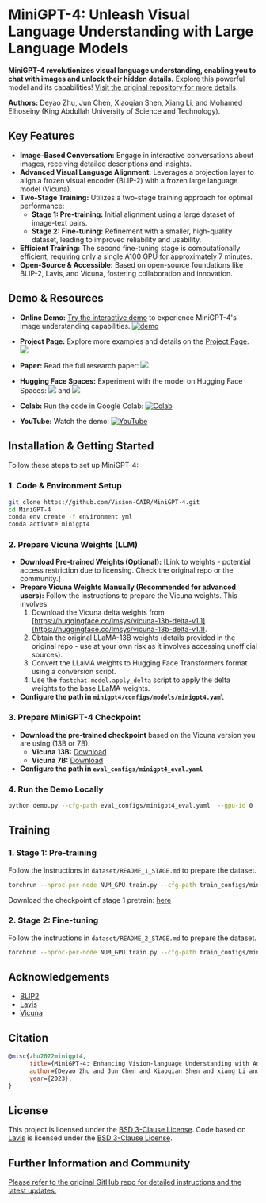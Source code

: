 # MiniGPT-4: Unleash Visual Language Understanding with Large Language Models

**MiniGPT-4 revolutionizes visual language understanding, enabling you to chat with images and unlock their hidden details.**  Explore this powerful model and its capabilities!  [Visit the original repository for more details](https://github.com/RiseInRose/MiniGPT-4-ZH).

**Authors:** Deyao Zhu, Jun Chen, Xiaoqian Shen, Xiang Li, and Mohamed Elhoseiny (King Abdullah University of Science and Technology).

## Key Features

*   **Image-Based Conversation:**  Engage in interactive conversations about images, receiving detailed descriptions and insights.
*   **Advanced Visual Language Alignment:**  Leverages a projection layer to align a frozen visual encoder (BLIP-2) with a frozen large language model (Vicuna).
*   **Two-Stage Training:** Utilizes a two-stage training approach for optimal performance:
    *   **Stage 1: Pre-training:** Initial alignment using a large dataset of image-text pairs.
    *   **Stage 2: Fine-tuning:**  Refinement with a smaller, high-quality dataset, leading to improved reliability and usability.
*   **Efficient Training:** The second fine-tuning stage is computationally efficient, requiring only a single A100 GPU for approximately 7 minutes.
*   **Open-Source & Accessible:** Based on open-source foundations like BLIP-2, Lavis, and Vicuna, fostering collaboration and innovation.

## Demo & Resources

*   **Online Demo:**  [Try the interactive demo](https://minigpt-4.github.io) to experience MiniGPT-4's image understanding capabilities.
    [![demo](figs/online_demo.png)](https://minigpt-4.github.io)

*   **Project Page:**  Explore more examples and details on the [Project Page](https://minigpt-4.github.io).
    <a href='https://minigpt-4.github.io'><img src='https://img.shields.io/badge/Project-Page-Green'></a>

*   **Paper:**  Read the full research paper:  <a href='MiniGPT_4.pdf'><img src='https://img.shields.io/badge/Paper-PDF-red'></a>
*   **Hugging Face Spaces:**  Experiment with the model on Hugging Face Spaces: <a href='https://huggingface.co/spaces/Vision-CAIR/minigpt4'><img src='https://img.shields.io/badge/%F0%9F%A4%97%20Hugging%20Face-Spaces-blue'></a>  and  <a href='https://huggingface.co/Vision-CAIR/MiniGPT-4'><img src='https://img.shields.io/badge/%F0%9F%A4%97%20Hugging%20Face-Model-blue'></a>
*   **Colab:**  Run the code in Google Colab: [![Colab](https://colab.research.google.com/assets/colab-badge.svg)](https://colab.research.google.com/drive/1OK4kYsZphwt5DXchKkzMBjYF6jnkqh4R?usp=sharing)
*   **YouTube:** Watch the demo: [![YouTube](https://badges.aleen42.com/src/youtube.svg)](https://www.youtube.com/watch?v=__tftoxpBAw&feature=youtu.be)

## Installation & Getting Started

Follow these steps to set up MiniGPT-4:

### 1. Code & Environment Setup

```bash
git clone https://github.com/Vision-CAIR/MiniGPT-4.git
cd MiniGPT-4
conda env create -f environment.yml
conda activate minigpt4
```

### 2. Prepare Vicuna Weights (LLM)

*   **Download Pre-trained Weights (Optional):** [Link to weights - potential access restriction due to licensing. Check the original repo or the community.]
*   **Prepare Vicuna Weights Manually (Recommended for advanced users):** Follow the instructions to prepare the Vicuna weights.  This involves:
    1.  Download the Vicuna delta weights from [https://huggingface.co/lmsys/vicuna-13b-delta-v1.1](https://huggingface.co/lmsys/vicuna-13b-delta-v1.1).
    2.  Obtain the original LLaMA-13B weights (details provided in the original repo - use at your own risk as it involves accessing unofficial sources).
    3.  Convert the LLaMA weights to Hugging Face Transformers format using a conversion script.
    4.  Use the `fastchat.model.apply_delta` script to apply the delta weights to the base LLaMA weights.
*   **Configure the path in  `minigpt4/configs/models/minigpt4.yaml`**

### 3. Prepare MiniGPT-4 Checkpoint

*   **Download the pre-trained checkpoint** based on the Vicuna version you are using (13B or 7B).
    *   **Vicuna 13B:** [Download](https://drive.google.com/file/d/1a4zLvaiDBr-36pasffmgpvH5P7CKmpze/view?usp=share_link)
    *   **Vicuna 7B:** [Download](https://drive.google.com/file/d/1RY9jV0dyqLX-o38LrumkKRh6Jtaop58R/view?usp=sharing)
*   **Configure the path in `eval_configs/minigpt4_eval.yaml`**

### 4. Run the Demo Locally

```bash
python demo.py --cfg-path eval_configs/minigpt4_eval.yaml  --gpu-id 0
```

## Training

### 1. Stage 1: Pre-training

Follow the instructions in `dataset/README_1_STAGE.md` to prepare the dataset.

```bash
torchrun --nproc-per-node NUM_GPU train.py --cfg-path train_configs/minigpt4_stage1_pretrain.yaml
```

Download the checkpoint of stage 1 pretrain: [here](https://drive.google.com/file/d/1u9FRRBB3VovP1HxCAlpD9Lw4t4P6-Yq8/view?usp=share_link)

### 2. Stage 2: Fine-tuning

Follow the instructions in `dataset/README_2_STAGE.md` to prepare the dataset.

```bash
torchrun --nproc-per-node NUM_GPU train.py --cfg-path train_configs/minigpt4_stage2_finetune.yaml
```

## Acknowledgements

*   [BLIP2](https://huggingface.co/docs/transformers/main/model_doc/blip-2)
*   [Lavis](https://github.com/salesforce/LAVIS)
*   [Vicuna](https://github.com/lm-sys/FastChat)

## Citation

```bibtex
@misc{zhu2022minigpt4,
      title={MiniGPT-4: Enhancing Vision-language Understanding with Advanced Large Language Models},
      author={Deyao Zhu and Jun Chen and Xiaoqian Shen and xiang Li and Mohamed Elhoseiny},
      year={2023},
}
```

## License

This project is licensed under the [BSD 3-Clause License](LICENSE.md).  Code based on [Lavis](https://github.com/salesforce/LAVIS) is licensed under the [BSD 3-Clause License](LICENSE_Lavis.md).

## Further Information and Community

[Please refer to the original GitHub repo for detailed instructions and the latest updates.](https://github.com/RiseInRose/MiniGPT-4-ZH)